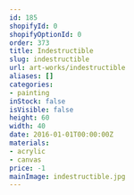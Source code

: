 ```yaml
---
id: 185
shopifyId: 0
shopifyOptionId: 0
order: 373
title: Indestructible
slug: indestructible
url: art-works/indestructible
aliases: []
categories:
- painting
inStock: false
isVisible: false
height: 60
width: 40
date: 2016-01-01T00:00:00Z
materials:
- acrylic
- canvas
price: -1
mainImage: indestructible.jpg
---
```

